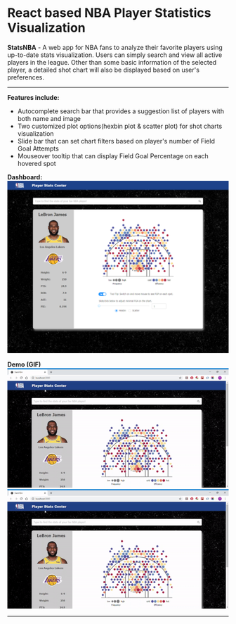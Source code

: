 # React based NBA Player Statistics Visualization
<b>StatsNBA</b> - A web app for NBA fans to analyze their favorite players using up-to-date stats visualization. Users can simply search and view all active players in the league. Other than some basic information of the selected player, a detailed shot chart will also be displayed based on user's preferences.
<hr />
<b>Features include:</b>
<ul>
	<li>Autocomplete search bar that provides a suggestion list of players with both name and image</li>
	<li>Two customized plot options(hexbin plot & scatter plot) for shot charts visualization</li>
	<li>Slide bar that can set chart filters based on player's number of Field Goal Attempts</li>
	<li>Mouseover tooltip that can display Field Goal Percentage on each hovered spot</li>
</ul>

<b>Dashboard:</b>
<br />
<img src="https://github.com/tianyaliu95/StatsNBA/blob/master/demo/demo1.png" alt="demo">

<b>Demo (GIF)</b>
<br />
![Demo](/demo/ezgif.com-video-to-gif.gif)
<br />
<img src="/demo/ezgif.com-video-to-gif.gif" width="750">

<hr />


